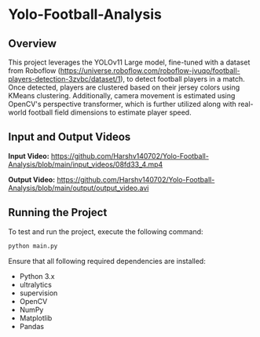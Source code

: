 # Yolo-Football-Analysis

## Overview
This project leverages the YOLOv11 Large model, fine-tuned with a dataset from Roboflow (https://universe.roboflow.com/roboflow-jvuqo/football-players-detection-3zvbc/dataset/1), to detect football players in a match. Once detected, players are clustered based on their jersey colors using KMeans clustering. Additionally, camera movement is estimated using OpenCV's perspective transformer, which is further utilized along with real-world football field dimensions to estimate player speed.

## Input and Output Videos
**Input Video:** https://github.com/Harshv140702/Yolo-Football-Analysis/blob/main/input_videos/08fd33_4.mp4

**Output Video:** https://github.com/Harshv140702/Yolo-Football-Analysis/blob/main/output/output_video.avi


## Running the Project
To test and run the project, execute the following command:
```bash
python main.py
```
Ensure that all following required dependencies are installed:
- Python 3.x
- ultralytics
- supervision
- OpenCV
- NumPy
- Matplotlib
- Pandas
